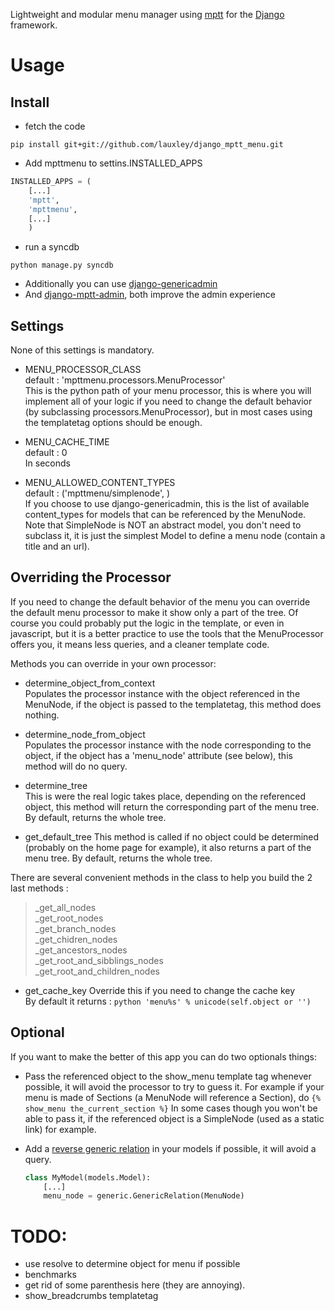 Lightweight and modular menu manager using [mptt](http://django-mptt.github.io/django-mptt/) for the [Django](https://www.djangoproject.com) framework.

Usage
=====

Install
-------

* fetch the code

```pip install git+git://github.com/lauxley/django_mptt_menu.git```

* Add mpttmenu to settins.INSTALLED_APPS

```python
INSTALLED_APPS = (
    [...]
    'mptt',
    'mpttmenu',
    [...]
    )
```

* run a syncdb

```python manage.py syncdb```

* Additionally you can use [django-genericadmin](https://github.com/jschrewe/django-genericadmin)
* And [django-mptt-admin](https://github.com/leukeleu/django-mptt-admin), both improve the admin experience

Settings
--------

None of this settings is mandatory.

* MENU_PROCESSOR_CLASS  
  default : 'mpttmenu.processors.MenuProcessor'  
  This is the python path of your menu processor, this is where you will implement all of your logic if you need to change the default behavior (by subclassing processors.MenuProcessor),
  but in most cases using the templatetag options should be enough.  

* MENU_CACHE_TIME  
  default : 0  
  In seconds  

* MENU_ALLOWED_CONTENT_TYPES  
  default : ('mpttmenu/simplenode', )  
  If you choose to use django-genericadmin, this is the list of available content_types for models that can be referenced by the MenuNode. 
  Note that SimpleNode is NOT an abstract model, you don't need to subclass it, it is just the simplest Model to define a menu node (contain a title and an url). 


Overriding the Processor
------------------------

If you need to change the default behavior of the menu you can override the default menu processor to make it show only a part of the tree. 
Of course you could probably put the logic in the template, or even in javascript, but it is a better practice to use the tools that the MenuProcessor offers you,
it means less queries, and a cleaner template code.

Methods you can override in your own processor: 

* determine_object_from_context  
  Populates the processor instance with the object referenced in the MenuNode, if the object is passed to the templatetag, this method does nothing. 

* determine_node_from_object  
  Populates the processor instance with the node corresponding to the object, if the object has a 'menu_node' attribute (see below), this method will do no query. 

* determine_tree  
  This is were the real logic takes place, depending on the referenced object, this method will return the corresponding part of the menu tree. 
  By default, returns the whole tree. 

* get_default_tree 
  This method is called if no object could be determined (probably on the home page for example), it also returns a part of the menu tree. 
  By default, returns the whole tree. 

There are several convenient methods in the class to help you build the 2 last methods :
> _get_all_nodes  
> _get_root_nodes  
> _get_branch_nodes  
> _get_chidren_nodes  
> _get_ancestors_nodes  
> _get_root_and_sibblings_nodes  
> _get_root_and_children_nodes  

* get_cache_key 
  Override this if you need to change the cache key  
  By default it returns : ```python 'menu%s' % unicode(self.object or '')```

Optional
--------

If you want to make the better of this app you can do two optionals things:

* Pass the referenced object to the show_menu template tag whenever possible, it will avoid the processor to try to guess it.
For example if your menu is made of Sections (a MenuNode will reference a Section), do ```{% show_menu the_current_section %}``` 
In some cases though you won't be able to pass it, if the referenced object is a SimpleNode (used as a static link) for example.

* Add a [reverse generic relation](https://docs.djangoproject.com/en/dev/ref/contrib/contenttypes/#s-reverse-generic-relations) in your models if possible, it will avoid a query.
  ```python
  class MyModel(models.Model):
      [...]
      menu_node = generic.GenericRelation(MenuNode)
  ```


TODO:
=====
* use resolve to determine object for menu if possible
* benchmarks
* get rid of some parenthesis here (they are annoying).
* show_breadcrumbs templatetag
